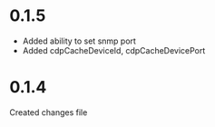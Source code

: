 # 0.1.5

* Added ability to set snmp port
* Added cdpCacheDeviceId, cdpCacheDevicePort

# 0.1.4

Created changes file